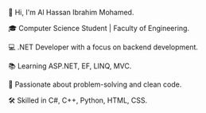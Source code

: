 👋 Hi, I'm Al Hassan Ibrahim Mohamed.

🎓 Computer Science Student | Faculty of Engineering.

💻 .NET Developer with a focus on backend development.

📚 Learning ASP.NET, EF, LINQ, MVC.

🚀 Passionate about problem-solving and clean code.

🛠 Skilled in C#, C++, Python, HTML, CSS.
